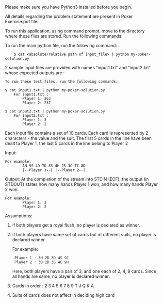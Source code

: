 Please make sure you have Python3 installed before you begin.

All details regarding the problem statement are present in Poker Exercise.pdf file.

To run this application, using command prompt, move to the directory where these files are stored.
Run the following commands:

To run the main python file, run the following command:

        $ cat <absolute/relative path of input_file> | python my-poker-solution.py

2 sample input files are provided with names "input1.txt" and "input2.txt" whose expected outputs are :

    To run these test files, run the following commands:

    $ cat input1.txt | python my-poker-solution.py
        For input1.txt :
            Player 1: 263
            Player 2: 237

    $ cat input2.txt | python my-poker-solution.py
        For input2.txt :
            Player 1: 3
            Player 2: 2

Each input file contains a set of 10 cards. Each card is represented by 2 characters - the value and the suit. The first 5 cards in the line have been dealt to Player 1, the last 5 cards in the line belong to Player 2

Input:
    
    For example:
            AH 9S 4D TD 8S 4H JS 3C TC 8D
            |--Player 1--| |--Player 2--|

Output:
At the completion of the stream into STDIN (EOF), the output (in STDOUT) states how many hands Player 1 won, and how many hands Player 2 won.
    
    For example:
            Player 1: 3
            Player 2: 2


Assumptions:

1. If both players get a royal flush, no player is declared as winner.
2. If both players have same set of cards but of different suits, no player is declared winner
    
    For example:

        Player 1 : 3H 2D 3D 4S 9C
        Player 2 : 3D 2D 3S 4C 9H
    
    Here, both players have a pair of 3, and one each of 2, 4, 9 cards. 
    Since all hands are same, no player is declared winner.
3. Cards in order : 2 3 4 5 6 7 8 9 T J Q K A
4. Suits of cards does not affect in deciding high card